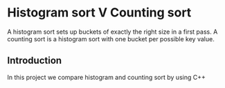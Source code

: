 # Histogram sort V Counting sort

A histogram sort sets up buckets of exactly the right size in a first pass. A counting sort is a histogram sort with one bucket per possible key value.

## Introduction

In this project we compare histogram and counting sort by using C++

